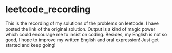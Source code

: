 # leetcode_recording

This is the recording of my solutions of the problems on leetcode. I have posted the link of the original solution. Output is a kind of magic power which could encourage me to insist on coding.  Besides, my English is not so good, I hope to improve my written English and oral expression! Just get started and keep going! 
